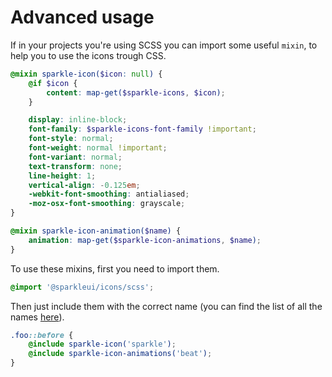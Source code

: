 # Advanced usage

If in your projects you're using SCSS you can import some useful `mixin`, to help you to use the icons trough CSS.

```scss
@mixin sparkle-icon($icon: null) {
    @if $icon {
        content: map-get($sparkle-icons, $icon);
    }

    display: inline-block;
    font-family: $sparkle-icons-font-family !important;
    font-style: normal;
    font-weight: normal !important;
    font-variant: normal;
    text-transform: none;
    line-height: 1;
    vertical-align: -0.125em;
    -webkit-font-smoothing: antialiased;
    -moz-osx-font-smoothing: grayscale;
}

@mixin sparkle-icon-animation($name) {
    animation: map-get($sparkle-icon-animations, $name);
}
```

To use these mixins, first you need to import them.

```scss
@import '@sparkleui/icons/scss';
```

Then just include them with the correct name (you can find the list of all the names [here](../demo/icons/index.md#variables)).

```scss
.foo::before {
    @include sparkle-icon('sparkle');
    @include sparkle-icon-animations('beat');
}
```
